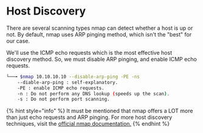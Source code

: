# Host Discovery

There are several scanning types nmap can detect whether a host is up or not. By default, nmap uses ARP pinging method, which isn't the "best" for our case.

We'll use the ICMP echo requests which is the most effective host discovery method. So, we must disable ARP pinging, and enable ICMP echo requests.

```bash
└──╼ $nmap 10.10.10.10 --disable-arp-ping -PE -ns 
    --diable-arp-ping : self-explanatory.
    -PE : enable ICMP echo requests.
    -n : Do not perform any DNS lookup (speeds up the scan).
    -s : Do not perform port scanning.
```

{% hint style="info" %}
It must be mentioned that nmap offers a LOT more than just echo requests and ARP pinging. For more host discovery techniques, visit the [official nmap documentation.](https://nmap.org/book/host-discovery-techniques.html)
{% endhint %}
